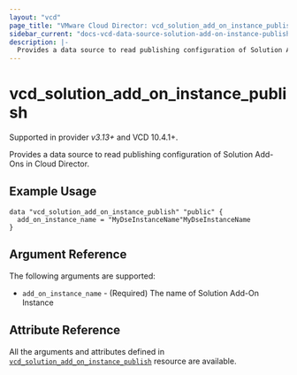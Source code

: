 ```yaml
---
layout: "vcd"
page_title: "VMware Cloud Director: vcd_solution_add_on_instance_publish"
sidebar_current: "docs-vcd-data-source-solution-add-on-instance-publish"
description: |-
  Provides a data source to read publishing configuration of Solution Add-Ons in Cloud Director.
---
```


# vcd\_solution\_add\_on\_instance\_publish

Supported in provider *v3.13+* and VCD 10.4.1+.

Provides a data source to read publishing configuration of Solution Add-Ons in Cloud Director.

## Example Usage

```hcl
data "vcd_solution_add_on_instance_publish" "public" {
  add_on_instance_name = "MyDseInstanceName"MyDseInstanceName
}
```

## Argument Reference

The following arguments are supported:

* `add_on_instance_name` - (Required) The name of Solution Add-On Instance


## Attribute Reference

All the arguments and attributes defined in
[`vcd_solution_add_on_instance_publish`](/providers/vmware/vcd/latest/docs/resources/solution_add_on_instance_publish) resource are
available.